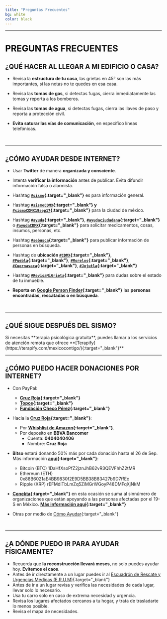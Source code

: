 ```yaml
---
title: "Preguntas Frecuentes"
bg: white
color: black
---
```


<hr class="section-line">
<h1><span style="color:black;">PREGUNTAS</span> FRECUENTES</h1>

<h2 class="subtitle pink">¿QUÉ HACER AL LLEGAR A MI EDIFICIO O CASA?</h2>

* Revisa la **estructura de tu casa**, las grietas en 45° son las más importantes, si las notas no te quedes en esa casa.

* Revisa las **tomas de gas**, si detectas fugas, cierra inmediatamente las tomas y reporta a los bomberos.

* Revisa las **tomas de agua**, si detectas fugas, cierra las llaves de paso y reporta a protección civil.

* **Evita saturar las vías de comunicación**, en específico líneas telefónicas.

<br />

<hr class="section-line">
<h2 class="subtitle pink">¿CÓMO AYUDAR DESDE INTERNET?</h2>

* Usar **Twitter** de manera **organizada y consciente**.

* Intenta **verificar la información** antes de publicar. Evita difundir información falsa o alarmista.

* Hashtag **[```#sismo```](https://twitter.com/search?f=tweets&vertical=news&q=%23sismo&src=typd){:target="_blank"}** es para información general.

* Hashtag **[```#sismoCDMX```](https://twitter.com/search?f=tweets&vertical=news&q=%23sismoCDMX&src=typd){:target="_blank"} y [```#sismoCDMX19sep17```](https://twitter.com/search?f=tweets&vertical=default&q=%23SismoCDMX19sep17&src=tyah){:target="_blank"}** para la ciudad de méxico.

* Hashtag **[```#ayuda```](https://twitter.com/search?f=tweets&vertical=news&q=%23ayuda&src=typd){:target="_blank"}**, **[```#ayudaciudadana```](https://twitter.com/search?f=tweets&vertical=news&q=%23ayudaciudadana&src=typd){:target="_blank"}** o **[```#ayudaCDMX```](https://twitter.com/search?f=tweets&vertical=default&q=ayudaCDMX&src=typd){:target="_blank"}** para solicitar medicamentos, cosas, insumos, personas, etc.

* Hashtag **[```#sebusca```](https://twitter.com/search?f=tweets&vertical=news&q=%23sebusca&src=typd){:target="_blank"}** para publicar información de personas en búsqueda.

* Hashtag de **ubicación [```#CDMX```](https://twitter.com/search?f=tweets&vertical=news&q=%23CDMX&src=typd){:target="_blank"}**, **[```#Puebla```](https://twitter.com/search?f=tweets&vertical=news&q=%23Puebla&src=typd){:target="_blank"}**, **[```#Morelos```](https://twitter.com/search?f=tweets&vertical=news&q=%23Morelos&src=typd){:target="_blank"}**, **[```#Cuernavaca```](https://twitter.com/search?f=tweets&vertical=news&q=%23Cuernavaca&src=typd){:target="_blank"}**, **[```#Jojutla```](https://twitter.com/search?f=tweets&vertical=news&q=%23Jojutla&src=typd){:target="_blank"}**

* Hashtag **[```#RevisaMiGrieta```](https://twitter.com/hashtag/revisamigrieta?f=tweets&vertical=default&src=hash){:target="_blank"}** para dudas sobre el estado de tu inmueble.

* **Reporta en [Google Person Finder](https://google.org/personfinder/2017-puebla-mexico-earthquake){:target="_blank"}** las **personas encontradas, rescatadas o en búsqueda**.

<br />

<hr class="section-line">
<h2 class="subtitle pink">¿QUÉ SIGUE DESPUÉS DEL SISMO?</h2>
Si necesitas **terapia psicológica gratuita**, puedes llamar a los servicios de atención remota que ofrece **[Terapify](https://terapify.com/mexicocontigo/){:target="_blank"}**

<br />

<hr class="section-line">
<h2 class="subtitle pink">¿CÓMO PUEDO HACER DONACIONES POR INTERNET?</h2>

* Con PayPal:
  - **[Cruz Roja](https://bit.ly/cruzroja-pp){:target="_blank"}**
  - **[Topos](https://bit.ly/topos-pp){:target="_blank"}**
  - **[Fundación Checo Pérez](https://bit.ly/checo-pp){:target="_blank"}**

* Hacia la **[Cruz Roja](https://www.cruzrojamexicana.org.mx/){:target="_blank"}**:
  * Por **[Whishlist de Amazon](https://www.amazon.com.mx/b?ie=UTF8&node=17290014011&pf_rd_p=f0aeab75-03f7-49aa-8b87-a4c78e1f0f04&pf_rd_r=KXBQ43PEH4BHKGESGQPZ){:target="_blank"}**.
  * Por deposito en **BBVA Bancomer**
    * Cuenta: **0404040406**
    * Nombre: **Cruz Roja**

* **Bitso** estará donando 50% más por cada donación hasta el 26 de Sep. Más información **[aquí](https://blog-en.bitso.com/bitcoinaidmexico-part-2-381118556cf7){:target="_blank"}**:
  - Bitcoin (BTC) 1DaHfXsoPfZ2jznJhB62vR3QEVFhhZ2tMR
  - Ethereum (ETH) 0x88B6021aE4BB9830f2E9D5BB38B83427b9D7ffEc
  - Ripple (XRP) rEFMdiTbLmZq5ZiMGrWGoyP48DMFqXjNkM

* **[Conekta](https://donativos.conekta.com/){:target="_blank"}** en esta ocasión se suma al sinnúmero de organizaciones que están apoyando a las personas afectadas por el 19-S en México. **[Más información aquí](https://donativos.conekta.com/){:target="_blank"}**

* Otras por medio de [Cómo Ayudar](http://comoayudar.mx/){:target="_blank"}

<br />

<hr class="section-line">
<h2 class="subtitle pink">¿A DÓNDE PUEDO IR PARA AYUDAR FÍSICAMENTE?</h2>

* Recuerda que **la reconstrucción llevará meses**, no solo puedes ayudar hoy. **Evitemos el caos**.
* Antes de ir directamente a un lugar puedes ir al [Escuadrón de Rescate y Urgencias Médicas (E.R.U.M)](http://www.cdmx.gob.mx/comunicacion/nota/ayuda-en-el-rescate-de-personas){:target="_blank"}
* Antes de ir a un lugar revisa y verifica las necesidades de cada lugar, llevar solo lo necesario.
* Usa tu carro solo en caso de extrema necesidad y urgencia.
* Revisa los lugares afectados cercanos a tu hogar, y trata de trasladarte lo menos posible.
* Revisa el mapa de necesidades.
